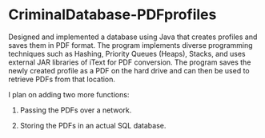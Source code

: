 # CriminalDatabase-PDFprofiles
Designed and implemented a database using Java that creates profiles and saves them in PDF format. 
The program implements diverse programming techniques such as Hashing, Priority Queues (Heaps), Stacks, 
and uses external JAR libraries of iText for PDF conversion. The program saves the newly created profile 
as a PDF on the hard drive and can then be used to retrieve PDFs from that location.  

I plan on adding two more functions:

1. Passing the PDFs over a network.

2. Storing the PDFs in an actual SQL database.
